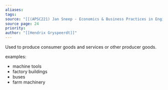 ```yaml
---
aliases: 
tags: 
source: "[[(APSC221) Jan Sneep - Economics & Business Practices in Engineering.pdf#page=24&selection=431,0,434,8|(APSC221) Jan Sneep - Economics & Business Practices in Engineering, page 24]]"
source page: 24
priority: 
author: "[[Hendrix Gryspeerdt]]"
---
```

Used to produce consumer goods and services or other producer goods.

examples:
- machine tools
- factory buildings
- buses
- farm machinery

